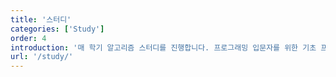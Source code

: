 ```yaml
---
title: '스터디'
categories: ['Study']
order: 4
introduction: '매 학기 알고리즘 스터디를 진행합니다. 프로그래밍 입문자를 위한 기초 프로그래밍 스터디 또한 개설됩니다. 원하는 주제의 자율 스터디를 진행할 수도 있습니다.'
url: '/study/'
---
```

